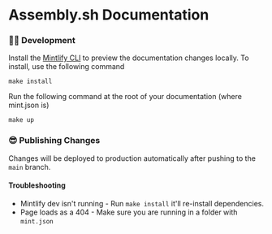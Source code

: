 # Assembly.sh Documentation

### 👩‍💻 Development

Install the [Mintlify CLI](https://www.npmjs.com/package/mintlify) to preview the documentation changes locally. To install, use the following command

```
make install
```

Run the following command at the root of your documentation (where mint.json is)

```
make up
```

### 😎 Publishing Changes

Changes will be deployed to production automatically after pushing to the `main` branch.

#### Troubleshooting

- Mintlify dev isn't running - Run `make install` it'll re-install dependencies.
- Page loads as a 404 - Make sure you are running in a folder with `mint.json`

